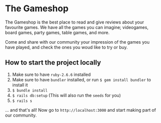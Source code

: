 # The Gameshop

The Gameshop is the best place to read and give reviews about your favourite games. We have all the games
you can imagine; videogames, board games, party games, table games, and more.

Come and share with our community your impression of the games you have played, and check the ones you
woud like to try or buy.

## How to start the project locally

1. Make sure to have `ruby-2.6.6` installed
2. Make sure to have `bundler` installed, or run `$ gem install bundler` to install it
3. `$ bundle install`
4. `$ rails db:setup` (This will also run the `seeds` for you)
5. `$ rails s`

... and that's all! Now go to `http://localhost:3000` and start making part of our community.

